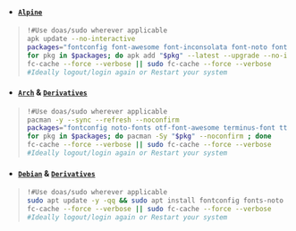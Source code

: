 - #### [`Alpine`](https://wiki.alpinelinux.org/wiki/Fonts)
> ```bash
> !#Use doas/sudo wherever applicable
> apk update --no-interactive
> packages="fontconfig font-awesome font-inconsolata font-noto font-terminus font-unifont"
> for pkg in $packages; do apk add "$pkg" --latest --upgrade --no-interactive ; done
> fc-cache --force --verbose || sudo fc-cache --force --verbose
> #Ideally logout/login again or Restart your system
> ```
> 
- #### [`Arch`](https://wiki.archlinux.org/title/Fonts) & [`Derivatives`](https://wiki.archlinux.org/title/Arch-based_distributions)
> ```bash
> !#Use doas/sudo wherever applicable
> pacman -y --sync --refresh --noconfirm
> packages="fontconfig noto-fonts otf-font-awesome terminus-font ttf-dejavu ttf-inconsolata-nerd"
> for pkg in $packages; do pacman -Sy "$pkg" --noconfirm ; done
> fc-cache --force --verbose || sudo fc-cache --force --verbose
> #Ideally logout/login again or Restart your system
> ```
> 
- #### [`Debian`](https://wiki.debian.org/Fonts) & [`Derivatives`](https://en.wikipedia.org/wiki/Category:Debian-based_distributions)
> ```bash
> !#Use doas/sudo wherever applicable
> sudo apt update -y -qq && sudo apt install fontconfig fonts-noto -y
> fc-cache --force --verbose || sudo fc-cache --force --verbose
> #Ideally logout/login again or Restart your system
> ```
